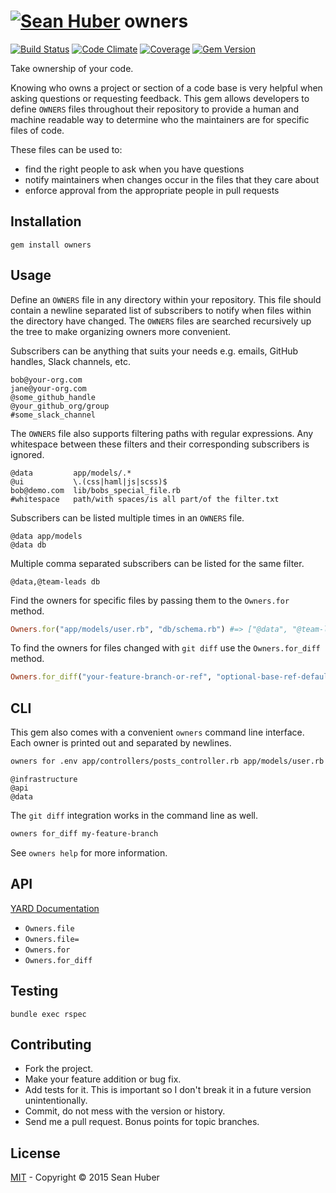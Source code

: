 # [![Sean Huber](https://cloud.githubusercontent.com/assets/2419/6550752/832d9a64-c5ea-11e4-9717-6f9aa6e023b5.png)](https://github.com/shuber) owners

[![Build Status](https://secure.travis-ci.org/shuber/owners.svg)](http://travis-ci.org/shuber/owners) [![Code Climate](https://codeclimate.com/github/shuber/owners/badges/gpa.svg)](https://codeclimate.com/github/shuber/owners) [![Coverage](https://codeclimate.com/github/shuber/owners/badges/coverage.svg)](https://codeclimate.com/github/shuber/owners) [![Gem Version](https://badge.fury.io/rb/owners.svg)](http://badge.fury.io/rb/owners)

Take ownership of your code.

Knowing who owns a project or section of a code base is very helpful when asking questions or requesting feedback. This gem allows developers to define `OWNERS` files throughout their repository to provide a human and machine readable way to determine who the maintainers are for specific files of code.

These files can be used to:

* find the right people to ask when you have questions
* notify maintainers when changes occur in the files that they care about
* enforce approval from the appropriate people in pull requests


## Installation

```
gem install owners
```


## Usage

Define an `OWNERS` file in any directory within your repository. This file should contain a newline separated list of subscribers to notify when files within the directory have changed. The `OWNERS` files are searched recursively up the tree to make organizing owners more convenient.

Subscribers can be anything that suits your needs e.g. emails, GitHub handles, Slack channels, etc.

```
bob@your-org.com
jane@your-org.com
@some_github_handle
@your_github_org/group
#some_slack_channel
```

The `OWNERS` file also supports filtering paths with regular expressions. Any whitespace between these filters and their corresponding subscribers is ignored.

```
@data         app/models/.*
@ui           \.(css|haml|js|scss)$
bob@demo.com  lib/bobs_special_file.rb
#whitespace   path/with spaces/is all part/of the filter.txt
```

Subscribers can be listed multiple times in an `OWNERS` file.

```
@data app/models
@data db
```

Multiple comma separated subscribers can be listed for the same filter.

```
@data,@team-leads db
```

Find the owners for specific files by passing them to the `Owners.for` method.

```ruby
Owners.for("app/models/user.rb", "db/schema.rb") #=> ["@data", "@team-leads"]
```

To find the owners for files changed with `git diff` use the `Owners.for_diff` method.

```ruby
Owners.for_diff("your-feature-branch-or-ref", "optional-base-ref-defaults-to-master")
```


## CLI

This gem also comes with a convenient `owners` command line interface. Each owner is printed out and separated by newlines.

```bash
owners for .env app/controllers/posts_controller.rb app/models/user.rb
```

```
@infrastructure
@api
@data
```

The `git diff` integration works in the command line as well.

```bash
owners for_diff my-feature-branch
```

See `owners help` for more information.


## API

[YARD Documentation](http://www.rubydoc.info/github/shuber/owners)

* `Owners.file`
* `Owners.file=`
* `Owners.for`
* `Owners.for_diff`


## Testing

```
bundle exec rspec
```


## Contributing

* Fork the project.
* Make your feature addition or bug fix.
* Add tests for it. This is important so I don't break it in a future version unintentionally.
* Commit, do not mess with the version or history.
* Send me a pull request. Bonus points for topic branches.


## License

[MIT](https://github.com/shuber/owners/blob/master/LICENSE)  - Copyright © 2015 Sean Huber
